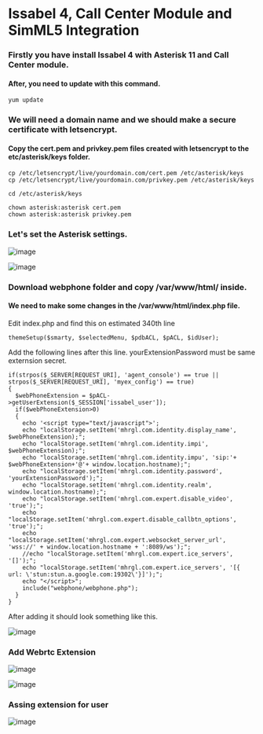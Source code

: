# Issabel 4, Call Center Module and SimML5 Integration
### Firstly you have install Issabel 4 with Asterisk 11 and Call Center module.
#### After, you need to update with this command.
``` 
yum update
```
### We will need a domain name and we should make a secure certificate with letsencrypt.

#### Copy the cert.pem and privkey.pem files created with letsencrypt to the etc/asterisk/keys folder.
```
cp /etc/letsencrypt/live/yourdomain.com/cert.pem /etc/asterisk/keys
cp /etc/letsencrypt/live/yourdomain.com/privkey.pem /etc/asterisk/keys

cd /etc/asterisk/keys

chown asterisk:asterisk cert.pem
chown asterisk:asterisk privkey.pem
```

### Let's set the Asterisk settings.

![image](https://user-images.githubusercontent.com/8502843/206913257-9b15f119-df84-47f4-814b-ae46c90a291e.png)

![image](https://user-images.githubusercontent.com/8502843/206913516-7977fa38-6950-432d-a8c2-3f04a3df38a1.png)

### Download webphone folder and copy /var/www/html/ inside.

#### We need to make some changes in the /var/www/html/index.php file.
Edit index.php and find this on estimated 340th line
```
themeSetup($smarty, $selectedMenu, $pdbACL, $pACL, $idUser);
```
Add the following lines after this line. yourExtensionPassword must be same externsion secret.
```
if(strpos($_SERVER[REQUEST_URI], 'agent_console') == true || strpos($_SERVER[REQUEST_URI], 'myex_config') == true)
{
  $webPhoneExtension = $pACL->getUserExtension($_SESSION['issabel_user']);
  if($webPhoneExtension>0)
  {
    echo '<script type="text/javascript">';
    echo "localStorage.setItem('mhrgl.com.identity.display_name', $webPhoneExtension);";
    echo "localStorage.setItem('mhrgl.com.identity.impi', $webPhoneExtension);";
    echo "localStorage.setItem('mhrgl.com.identity.impu', 'sip:'+ $webPhoneExtension+'@'+ window.location.hostname);";
    echo "localStorage.setItem('mhrgl.com.identity.password', 'yourExtensionPassword');";
    echo "localStorage.setItem('mhrgl.com.identity.realm', window.location.hostname);";
    echo "localStorage.setItem('mhrgl.com.expert.disable_video', 'true');";
    echo "localStorage.setItem('mhrgl.com.expert.disable_callbtn_options', 'true');";
    echo "localStorage.setItem('mhrgl.com.expert.websocket_server_url', 'wss://' + window.location.hostname + ':8089/ws');";
    //echo "localStorage.setItem('mhrgl.com.expert.ice_servers', '[]');";
    echo "localStorage.setItem('mhrgl.com.expert.ice_servers', '[{ url: \'stun:stun.a.google.com:19302\'}]');";
    echo "</script>";
    include("webphone/webphone.php");
  }
}
```
After adding it should look something like this.

![image](https://user-images.githubusercontent.com/8502843/206914378-33f680a5-c33b-44d3-8904-59bdcbc363f3.png)

### Add Webrtc Extension
![image](https://user-images.githubusercontent.com/8502843/206914544-894482be-bb15-4dfc-a088-0776c2531840.png)

![image](https://user-images.githubusercontent.com/8502843/206914667-99ad694f-8794-49b8-9ec8-9552cfd1b2aa.png)


### Assing extension for user
![image](https://user-images.githubusercontent.com/8502843/206914468-7b1b3d6e-bbca-4ffd-bb19-ecafd7099b60.png)

